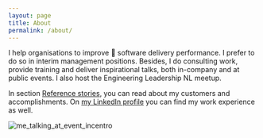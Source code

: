 ```yaml
---
layout: page
title: About
permalink: /about/
---
```


I help organisations to improve 🚀 software delivery performance. I prefer to do so in interim management positions. 
Besides, I do consulting work, provide training and deliver inspirational talks, both in-company and at public events. 
I also host the Engineering Leadership NL meetup.

In section [Reference stories](/stories/), you can read about my customers and accomplishments.
On [my LinkedIn profile](https://www.linkedin.com/in/arjenderuiter/) you can find my work experience as well.

![me_talking_at_event_incentro](https://user-images.githubusercontent.com/5676977/134803938-0db02e87-1b57-41c0-8734-681d36375921.jpg)


